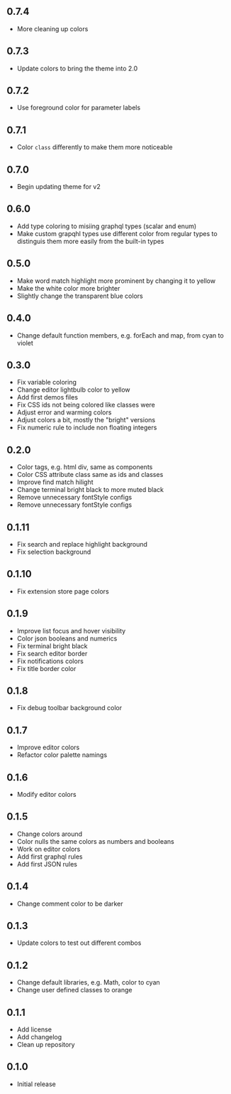 ## 0.7.4

- More cleaning up colors

## 0.7.3

- Update colors to bring the theme into 2.0

## 0.7.2

- Use foreground color for parameter labels

## 0.7.1

- Color `class` differently to make them more noticeable

## 0.7.0

- Begin updating theme for v2

## 0.6.0

- Add type coloring to misiing graphql types (scalar and enum)
- Make custom grapqhl types use different color from regular types to distinguis them more easily from the built-in types

## 0.5.0

- Make word match highlight more prominent by changing it to yellow
- Make the white color more brighter
- Slightly change the transparent blue colors

## 0.4.0

- Change default function members, e.g. forEach and map, from cyan to violet

## 0.3.0

- Fix variable coloring
- Change editor lightbulb color to yellow
- Add first demos files
- Fix CSS ids not being colored like classes were
- Adjust error and warming colors
- Adjust colors a bit, mostly the "bright" versions
- Fix numeric rule to include non floating integers

## 0.2.0

- Color tags, e.g. html div, same as components
- Color CSS attribute class same as ids and classes
- Improve find match hilight
- Change terminal bright black to more muted black
- Remove unnecessary fontStyle configs
- Remove unnecessary fontStyle configs

## 0.1.11

- Fix search and replace highlight background
- Fix selection background

## 0.1.10

- Fix extension store page colors

## 0.1.9

- Improve list focus and hover visibility
- Color json booleans and numerics
- Fix terminal bright black
- Fix search editor border
- Fix notifications colors
- Fix title border color

## 0.1.8

- Fix debug toolbar background color

## 0.1.7

- Improve editor colors
- Refactor color palette namings

## 0.1.6

- Modify editor colors

## 0.1.5

- Change colors around
- Color nulls the same colors as numbers and booleans
- Work on editor colors
- Add first graphql rules
- Add first JSON rules

## 0.1.4

- Change comment color to be darker

## 0.1.3

- Update colors to test out different combos

## 0.1.2

- Change default libraries, e.g. Math, color to cyan
- Change user defined classes to orange

## 0.1.1

- Add license
- Add changelog
- Clean up repository

## 0.1.0

- Initial release
